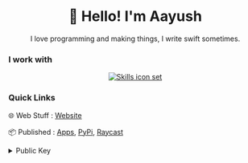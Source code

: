 <div align='center'>
  
# 👋 Hello! I'm Aayush
 I love programming and making things, I write swift sometimes.

  </div>

### I work with

<p align="center">
  <a href="#">
<img src="https://skillicons.dev/icons?i=swift,git,ts,py,java,bash" alt="Skills icon set">


  </a>
</p>


### Quick Links
🌐 Web Stuff&nbsp;: [Website](https://aayush.art)

📦 Published&nbsp;: [Apps](https://apple.aayush.art), [PyPi](https://pypi.org/user/Aayush9029/), [Raycast](https://www.raycast.com/Aayush9029)

</p>
  <details>
  <summary>Public Key</summary>
   
  ```bash
  ssh-ed25519 AAAAC3NzaC1lZDI1NTE5AAAAIAYZc3gwN28x8oqxHvtwzYyV531A4OCPYBnPTcUHkKOR aayush@mbp
  ```


  </details>
  





